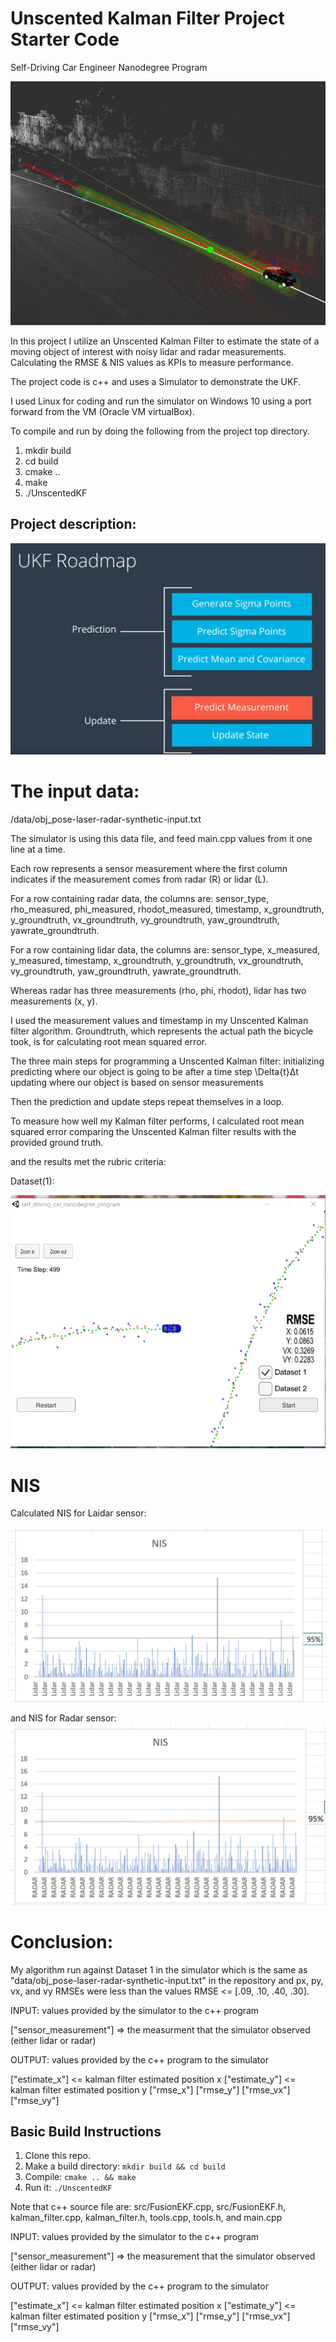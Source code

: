 # Unscented Kalman Filter Project Starter Code
Self-Driving Car Engineer Nanodegree Program

![](https://github.com/emilkaram/SDC-ND-Unscented-Kalman-Filter-Udacity-T2-P2/blob/master/img/0.png)

In this project I utilize an Unscented Kalman Filter to estimate the state of a moving object of interest with noisy lidar and radar measurements. 
Calculating the RMSE & NIS values as KPIs to measure performance.

The project code is c++ and uses a Simulator to  demonstrate the UKF.

 I used Linux for coding and run the simulator on Windows 10 using a port forward from the VM (Oracle VM virtualBox). 
 
To compile and run by doing the following from the project top directory.
1. mkdir build
2. cd build
3. cmake ..
4. make
5. ./UnscentedKF

## Project description:

![](https://github.com/emilkaram/SDC-ND-Unscented-Kalman-Filter-Udacity-T2-P2/blob/master/img/5.png)

# The input data:

/data/obj_pose-laser-radar-synthetic-input.txt

The simulator is using this data file, and feed main.cpp values from it one line at a time.

Each row represents a sensor measurement where the first column indicates if the measurement comes from radar (R) or lidar (L).

For a row containing radar data, the columns are: sensor_type, rho_measured, phi_measured, rhodot_measured, timestamp, x_groundtruth, y_groundtruth, vx_groundtruth, vy_groundtruth, yaw_groundtruth, yawrate_groundtruth.

For a row containing lidar data, the columns are: sensor_type, x_measured, y_measured, timestamp, x_groundtruth, y_groundtruth, vx_groundtruth, vy_groundtruth, yaw_groundtruth, yawrate_groundtruth.

Whereas radar has three measurements (rho, phi, rhodot), lidar has two measurements (x, y).

I used the measurement values and timestamp in my Unscented Kalman filter algorithm. Groundtruth, which represents the actual path the bicycle took, is for calculating root mean squared error.

The three main steps for programming a Unscented Kalman filter:
initializing 
predicting where our object is going to be after a time step \Delta{t}Δt
updating where our object is based on sensor measurements

Then the prediction and update steps repeat themselves in a loop.

To measure how well my Kalman filter performs, I calculated root mean squared error comparing the Unscented Kalman filter results with the provided ground truth.

and the results met the rubric criteria:

Dataset(1):

![](https://github.com/emilkaram/SDC-ND-Unscented-Kalman-Filter-Udacity-T2-P2/blob/master/img/1.png)

# NIS 
Calculated NIS for Laidar sensor:

 ![](https://github.com/emilkaram/SDC-ND-Unscented-Kalman-Filter-Udacity-T2-P2/blob/master/img/3.png)
 
 
and NIS for Radar sensor:
 ![](https://github.com/emilkaram/SDC-ND-Unscented-Kalman-Filter-Udacity-T2-P2/blob/master/img/4.png)
 
 
# Conclusion:
My algorithm run against Dataset 1 in the simulator which is the same as "data/obj_pose-laser-radar-synthetic-input.txt" in the repository and px, py, vx, and vy RMSEs were less than the values RMSE <= [.09, .10, .40, .30].












INPUT: values provided by the simulator to the c++ program

["sensor_measurement"] => the measurment that the simulator observed (either lidar or radar)


OUTPUT: values provided by the c++ program to the simulator

["estimate_x"] <= kalman filter estimated position x
["estimate_y"] <= kalman filter estimated position y
["rmse_x"]
["rmse_y"]
["rmse_vx"]
["rmse_vy"]



## Basic Build Instructions

1. Clone this repo.
2. Make a build directory: `mkdir build && cd build`
3. Compile: `cmake .. && make`
4. Run it: `./UnscentedKF`














Note that c++ source file are: src/FusionEKF.cpp, src/FusionEKF.h, kalman_filter.cpp, kalman_filter.h, tools.cpp, tools.h, and main.cpp 

INPUT: values provided by the simulator to the c++ program

["sensor_measurement"] => the measurement that the simulator observed (either lidar or radar)


OUTPUT: values provided by the c++ program to the simulator

["estimate_x"] <= kalman filter estimated position x
["estimate_y"] <= kalman filter estimated position y
["rmse_x"]
["rmse_y"]
["rmse_vx"]
["rmse_vy"]






 
 
 



